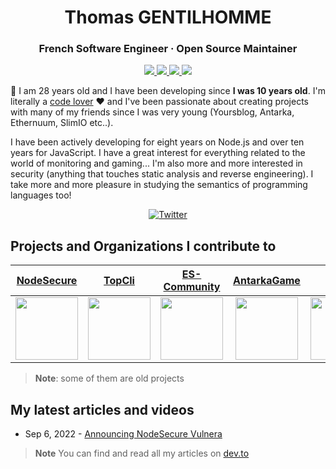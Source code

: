 <h1 align="center">Thomas GENTILHOMME</h1>
<h3 align="center">French Software Engineer · Open Source Maintainer</h3>

<p align="center">
  <a href="https://github.com/nodejs/security-wg">
    <img src="https://img.shields.io/static/v1?label=Node.js&message=Security%20WG&color=green&style=for-the-badge">
  </a>
  <a href="https://github.com/MyUnisoft">
    <img src="https://img.shields.io/badge/Node.js%20&%20API%20lead-MyUnisoft-9cf?style=for-the-badge">
  </a>
  <a href="https://www.youtube.com/@Fraxken/">
    <img src="https://img.shields.io/badge/Youtube-red?style=for-the-badge&logo=youtube">
  </a>
  <a href="https://www.linkedin.com/in/thomas-gentilhomme/">
    <img src="https://img.shields.io/badge/LinkedIn-blue?style=for-the-badge&logo=linkedin">
  </a>
</p>

👋 I am 28 years old and I have been developing since **I was 10 years old**. I'm literally a [code lover](https://github.com/fraxken/VM-Resources) ❤️ and I've been passionate about creating projects with many of my friends since I was very young (Yoursblog, Antarka, Ethernuum, SlimIO etc..).

I have been actively developing for eight years on Node.js and over ten years for JavaScript. I have a great interest for everything related to the world of monitoring and gaming... I'm also more and more interested in security (anything that touches static analysis and reverse engineering). I take more and more pleasure in studying the semantics of programming languages too!

<p align="center">
  <a href="https://twitter.com/fraxken">
    <img alt="Twitter" src="https://img.shields.io/badge/-Follow%20on%20Twitter-1da1f2?style=social&logo=twitter" />
  </a>
</p>

## Projects and Organizations I contribute to

| [NodeSecure](https://github.com/NodeSecure) | [TopCli](https://github.com/TopCli) | [ES-Community](https://github.com/ES-Community) | [AntarkaGame](https://github.com/AntarkaGame) | [SlimIO](https://github.com/SlimIO) | [OpenAlly](https://github.com/OpenAlly) |
| :---: | :---: | :---: | :---: | :---: | :---: |
| <img src="https://avatars.githubusercontent.com/u/85318671?s=200&v=4" width="100"> | <img src="https://avatars.githubusercontent.com/u/95156711?s=200&v=4" width="100"> | <img src="https://avatars.githubusercontent.com/u/20496608?s=200&v=4" width="100"> | <img src="https://avatars.githubusercontent.com/u/20371476?s=200&v=4" width="100"> | <img src="https://avatars.githubusercontent.com/u/29552883?s=200&v=4" width="100"> | <img src="https://avatars.githubusercontent.com/u/113172904?s=200&v=4" width="100"> |

> **Note**: some of them are old projects

## My latest articles and videos

* Sep 6, 2022 - [Announcing NodeSecure Vulnera](https://dev.to/nodesecure/announcing-nodesecure-vulnera-22a6)

> **Note** You can find and read all my articles on [dev.to](https://dev.to/fraxken)

